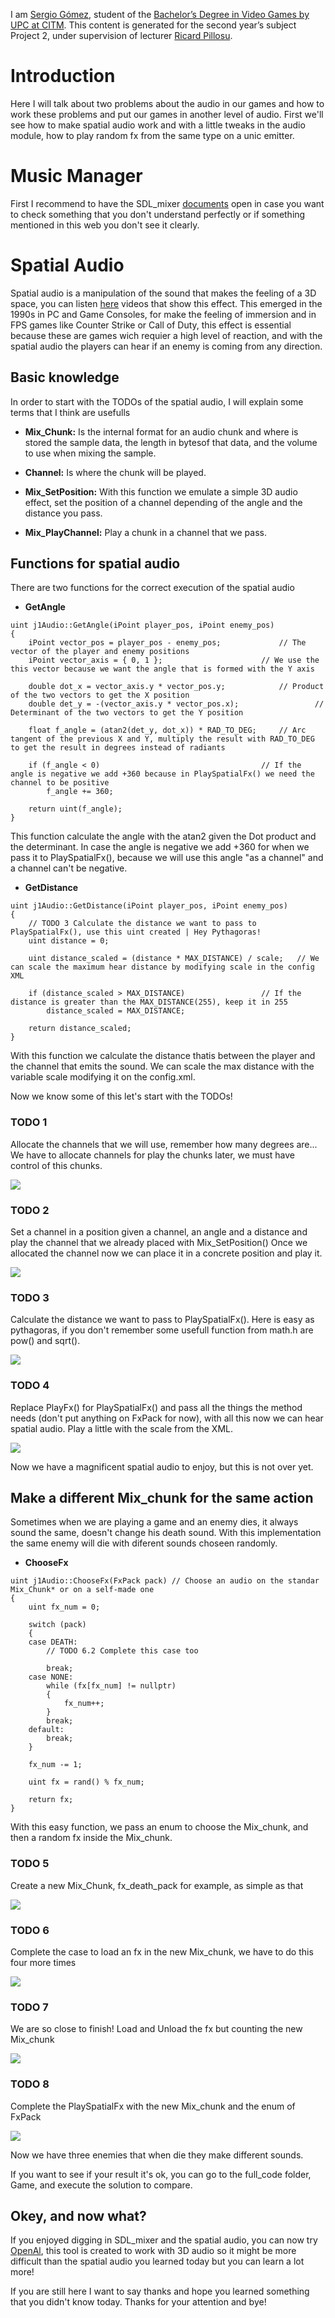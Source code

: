 I am [Sergio Gómez](https://www.linkedin.com/in/sergio-gómez-b81b69184/), student of the [Bachelor’s Degree in Video Games by UPC at CITM](https://www.citm.upc.edu/ing/estudis/graus-videojocs/). This content is generated for the second year’s subject Project 2, under supervision of lecturer [Ricard Pillosu](https://es.linkedin.com/in/ricardpillosu).

# Introduction

Here I will talk about two problems about the audio in our games and how to work these problems and put our games in another level of audio. First we'll see how to make spatial audio work and with a little tweaks in the audio module, how to play random fx from the same type on a unic emitter.

# Music Manager

First I recommend to have the SDL_mixer [documents](https://www.libsdl.org/projects/SDL_mixer/docs/SDL_mixer.pdf) open in case you want to check something that you don't understand perfectly or if something mentioned in this web you don't see it clearly.

# Spatial Audio

Spatial audio is a manipulation of the sound that makes the feeling of a 3D space, you can listen [here](https://upfa3d.wordpress.com/category/spatial-audio/) videos that show this effect. This emerged in the 1990s in PC and Game Consoles, for make the feeling of immersion and in FPS games like Counter Strike or Call of Duty, this effect is essential because these are games wich requier a high level of reaction, and with the spatial audio the players can hear if an enemy is coming from any direction.

## Basic knowledge

In order to start with the TODOs of the spatial audio, I will explain some terms that I think are usefulls

* **Mix_Chunk:** Is the internal format for an audio chunk and where is stored the sample data, the length in bytesof that data, and the volume to use when mixing the sample.

* **Channel:** Is where the chunk will be played.

* **Mix_SetPosition:** With this function we emulate a simple 3D audio effect, set the position of a channel depending of the angle and the distance you pass.

* **Mix_PlayChannel:** Play a chunk in a channel that we pass.

## Functions for spatial audio

There are two functions for the correct execution of the spatial audio

* **GetAngle**

```
uint j1Audio::GetAngle(iPoint player_pos, iPoint enemy_pos)
{
	iPoint vector_pos = player_pos - enemy_pos;		        // The vector of the player and enemy positions
	iPoint vector_axis = { 0, 1 };				        // We use the this vector because we want the angle that is formed with the Y axis

	double dot_x = vector_axis.y * vector_pos.y;			// Product of the two vectors to get the X position
	double det_y = -(vector_axis.y * vector_pos.x);                 // Determinant of the two vectors to get the Y position

	float f_angle = (atan2(det_y, dot_x)) * RAD_TO_DEG;		// Arc tangent of the previous X and Y, multiply the result with RAD_TO_DEG to get the result in degrees instead of radiants

	if (f_angle < 0)			                        // If the angle is negative we add +360 because in PlaySpatialFx() we need the channel to be positive
		f_angle += 360;

	return uint(f_angle);
}
```
This function calculate the angle with the atan2 given the Dot product and the determinant. In case the angle is negative we add +360 for when we pass it to PlaySpatialFx(), because we will use this angle "as a channel" and a channel can't be negative.

* **GetDistance**

```
uint j1Audio::GetDistance(iPoint player_pos, iPoint enemy_pos)
{
	// TODO 3 Calculate the distance we want to pass to PlaySpatialFx(), use this uint created | Hey Pythagoras!
	uint distance = 0;

	uint distance_scaled = (distance * MAX_DISTANCE) / scale;	// We can scale the maximum hear distance by modifying scale in the config XML

	if (distance_scaled > MAX_DISTANCE)			        // If the distance is greater than the MAX_DISTANCE(255), keep it in 255
		distance_scaled = MAX_DISTANCE;

	return distance_scaled;
}
```

With this function we calculate the distance thatis between the player and the channel that emits the sound. We can scale the max distance with the variable scale modifying it on the config.xml.

Now we know some of this let's start with the TODOs!

### TODO 1

Allocate the channels that we will use, remember how many degrees are...
We have to allocate channels for play the chunks later, we must have control of this chunks.

![](images/TODO1.PNG)

### TODO 2

Set a channel in a position given a channel, an angle and a distance and play the channel that we already placed with Mix_SetPosition()
Once we allocated the channel now we can place it in a concrete position and play it.

![](images/TODO2.PNG)

### TODO 3

Calculate the distance we want to pass to PlaySpatialFx(). Here is easy as pythagoras, if you don't remember some usefull function from math.h are pow() and sqrt().

![](images/TODO3.PNG)

### TODO 4

Replace PlayFx() for PlaySpatialFx() and pass all the things the method needs (don't put anything on FxPack for now), with all this now we can hear spatial audio. Play a little with the scale from the XML.

![](images/TODO4.PNG)

Now we have a magnificent spatial audio to enjoy, but this is not over yet.

## Make a different Mix_chunk for the same action

Sometimes when we are playing a game and an enemy dies, it always sound the same, doesn't change his death sound. With this implementation the same enemy will die with diferent sounds choseen randomly.

* **ChooseFx**

```
uint j1Audio::ChooseFx(FxPack pack)	// Choose an audio on the standar Mix_Chunk* or on a self-made one
{
	uint fx_num = 0;

	switch (pack)
	{
	case DEATH:
		// TODO 6.2 Complete this case too

		break;
	case NONE:
		while (fx[fx_num] != nullptr)
		{
			fx_num++;
		}
		break;
	default:
		break;
	}

	fx_num -= 1;

	uint fx = rand() % fx_num;

	return fx;
}
```

With this easy function, we pass an enum to choose the Mix_chunk, and then a random fx inside the Mix_chunk.

### TODO 5

Create a new Mix_Chunk, fx_death_pack for example, as simple as that

![](images/TODO5.PNG)

### TODO 6

Complete the case to load an fx in the new Mix_chunk, we have to do this four more times

![](images/TODO6.PNG)

### TODO 7

We are so close to finish! Load and Unload the fx but counting the new Mix_chunk

![](images/TODO7.PNG)

### TODO 8

Complete the PlaySpatialFx with the new Mix_chunk and the enum of FxPack

![](images/TODO4.PNG)

Now we have three enemies that when die they make different sounds.

If you want to see if your result it's ok, you can go to the full_code folder, Game, and execute the solution to compare.

## Okey, and now what?
If you enjoyed digging in SDL_mixer and the spatial audio, you can now try [OpenAl](https://www.openal.org/), this tool is created to work with 3D audio so it might be more difficult than the spatial audio you learned today but you can learn a lot more!

If you are still here I want to say thanks and hope you learned something that you didn't know today.
Thanks for your attention and bye!
